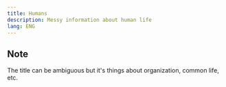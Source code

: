 ```yaml
---
title: Humans
description: Messy information about human life
lang: ENG
---
```


## Note

The title can be ambiguous but it's things about organization, common life, etc.